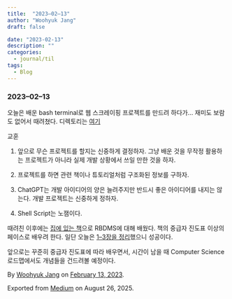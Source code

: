 ```yaml
---
title:  "2023–02–13"
author: "Woohyuk Jang"
draft: false

date: "2023-02-13"
description: ""
categories:
  - journal/til
tags:
  - Blog
---
```

### 2023–02–13



오늘은 배운 bash terminal로 웹 스크레이핑 프로젝트를 만드려 하다가… 재미도 보람도 없어서 때려쳤다. 디렉토리는 [여기](https://github.com/WHJang-0421/bash-web-scraper)



교훈



1. 앞으로 무슨 프로젝트를 할지는 신중하게 결정하자. 그냥 배운 것을 무작정 활용하는 프로젝트가 아니라 실제 개발 상황에서 쓰일 만한 것을 하자.

2. 프로젝트를 하면 관련 책이나 튜토리얼처럼 구조화된 정보를 구하자.

3. ChatGPT는 개발 아이디어의 양은 늘려주지만 반드시 좋은 아이디어를 내지는 않는다. 개발 프로젝트는 신중하게 정하자.

4. Shell Script는 노잼이다.



때려친 이후에는 [집에 있는 책](https://www.aladin.co.kr/shop/wproduct.aspx?ItemId=171630125)으로 RBDMS에 대해 배웠다. 책의 중급자 진도표 이상의 페이스로 배우려 한다. 일단 오늘은 [1–3장을 정리](https://medium.com/%40morrranii/%EC%98%A4%EB%9D%BC%ED%81%B4-%EB%8D%B0%EC%9D%B4%ED%84%B0%EB%B2%A0%EC%9D%B4%EC%8A%A4-1-%EC%9E%85%EB%AC%B8-d0026a78c607)했으니 성공이다.



앞으로는 꾸준히 중급자 진도표에 따라 배우면서, 시간이 남을 때 Computer Science 로드맵에서도 개념들을 건드려볼 예정이다.



By [Woohyuk Jang](https://medium.com/@morrranii) on [February 13, 2023](https://medium.com/p/4c2287036ef7).

Exported from [Medium](https://medium.com) on August 26, 2025.
